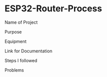 # ESP32-Router-Process

Name of Project

Purpose

Equipment

Link for Documentation 

Steps I followed

Problems

